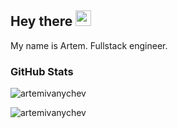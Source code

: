 ## Hey there <img src="https://media.giphy.com/media/hvRJCLFzcasrR4ia7z/giphy.gif" width="25px">

My name is Artem. Fullstack engineer.

### GitHub Stats

<p align="left"> <img src="https://github-readme-stats.vercel.app/api?username=theart84&show_icons=true&theme=dark" alt="artemivanychev" />
<p align="left"> <img src="https://github-readme-stats.anuraghazra1.vercel.app/api/top-langs/?username=theart84&layout=compact&theme=dark" alt="artemivanychev" />
